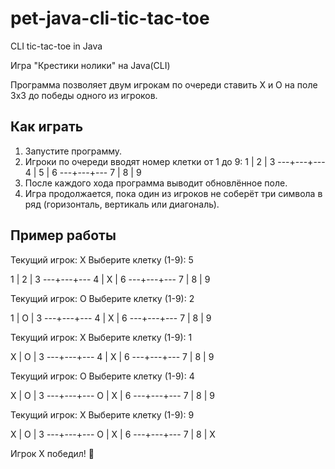 # pet-java-cli-tic-tac-toe
CLI tic-tac-toe in Java

Игра "Крестики нолики" на Java(CLI)

Программа позволяет двум игрокам по очереди ставить X и O на поле 3x3 до победы одного из игроков.

## Как играть
1. Запустите программу.
2. Игроки по очереди вводят номер клетки от 1 до 9:
     1 | 2 | 3
    ---+---+---
     4 | 5 | 6
    ---+---+---
     7 | 8 | 9
3. После каждого хода программа выводит обновлённое поле.
4. Игра продолжается, пока один из игроков не соберёт три символа в ряд (горизонталь, вертикаль или диагональ).

## Пример работы
Текущий игрок: X
Выберите клетку (1-9): 5

 1 | 2 | 3 
---+---+---
 4 | X | 6 
---+---+---
 7 | 8 | 9

Текущий игрок: O
Выберите клетку (1-9): 2

 1 | O | 3
---+---+---
 4 | X | 6
---+---+---
 7 | 8 | 9

Текущий игрок: X
Выберите клетку (1-9): 1

 X | O | 3
---+---+---
 4 | X | 6
---+---+---
 7 | 8 | 9

Текущий игрок: O
Выберите клетку (1-9): 4

 X | O | 3
---+---+---
 O | X | 6
---+---+---
 7 | 8 | 9

Текущий игрок: X
Выберите клетку (1-9): 9

 X | O | 3
---+---+---
 O | X | 6
---+---+---
 7 | 8 | X

Игрок X победил! 🎉
